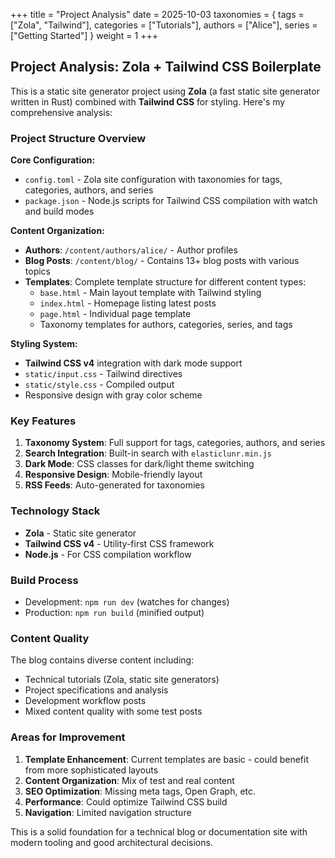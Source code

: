 +++
title = "Project Analysis"
date = 2025-10-03
taxonomies = { tags = ["Zola", "Tailwind"], categories = ["Tutorials"], authors = ["Alice"], series = ["Getting Started"] }
weight = 1
+++
## Project Analysis: Zola + Tailwind CSS Boilerplate

This is a static site generator project using **Zola** (a fast static site generator written in Rust) combined with **Tailwind CSS** for styling. Here's my comprehensive analysis:

### **Project Structure Overview**

**Core Configuration:**
- `config.toml` - Zola site configuration with taxonomies for tags, categories, authors, and series
- `package.json` - Node.js scripts for Tailwind CSS compilation with watch and build modes

**Content Organization:**
- **Authors**: `/content/authors/alice/` - Author profiles
- **Blog Posts**: `/content/blog/` - Contains 13+ blog posts with various topics
- **Templates**: Complete template structure for different content types:
  - `base.html` - Main layout template with Tailwind styling
  - `index.html` - Homepage listing latest posts
  - `page.html` - Individual page template
  - Taxonomy templates for authors, categories, series, and tags

**Styling System:**
- **Tailwind CSS v4** integration with dark mode support
- `static/input.css` - Tailwind directives
- `static/style.css` - Compiled output
- Responsive design with gray color scheme

### **Key Features**

1. **Taxonomy System**: Full support for tags, categories, authors, and series
2. **Search Integration**: Built-in search with `elasticlunr.min.js`
3. **Dark Mode**: CSS classes for dark/light theme switching
4. **Responsive Design**: Mobile-friendly layout
5. **RSS Feeds**: Auto-generated for taxonomies

### **Technology Stack**
- **Zola** - Static site generator
- **Tailwind CSS v4** - Utility-first CSS framework
- **Node.js** - For CSS compilation workflow

### **Build Process**
- Development: `npm run dev` (watches for changes)
- Production: `npm run build` (minified output)

### **Content Quality**
The blog contains diverse content including:
- Technical tutorials (Zola, static site generators)
- Project specifications and analysis
- Development workflow posts
- Mixed content quality with some test posts

### **Areas for Improvement**
1. **Template Enhancement**: Current templates are basic - could benefit from more sophisticated layouts
2. **Content Organization**: Mix of test and real content
3. **SEO Optimization**: Missing meta tags, Open Graph, etc.
4. **Performance**: Could optimize Tailwind CSS build
5. **Navigation**: Limited navigation structure

This is a solid foundation for a technical blog or documentation site with modern tooling and good architectural decisions.
